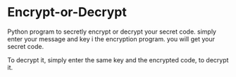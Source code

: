 # Encrypt-or-Decrypt
Python program to secretly encrypt or decrypt your secret code.
simply enter your message and key i  the encryption program.
you will get your secret code.

To decrypt it, simply enter the same key and the encrypted code, to decrypt it.
